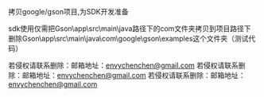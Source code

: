 拷贝google/gson项目,为SDK开发准备


sdk使用仅需把Gson\app\src\main\java路径下的com文件夹拷贝到项目路径下
删除Gson\app\src\main\java\com\google\gson\examples这个文件夹（测试代码）


若侵权请联系删除：邮箱地址：envychenchen@gmail.com
若侵权请联系删除：邮箱地址：envychenchen@gmail.com
若侵权请联系删除：邮箱地址：envychenchen@gmail.com
